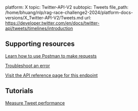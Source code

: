 platform: X
topic: Twitter-API-V2
subtopic: Tweets
file_path: /home/bhuang/nlp/rag-race-challenge2-2024/platform-docs-versions/X_Twitter-API-V2/Tweets.md
url: https://developer.twitter.com/en/docs/twitter-api/tweets/timelines/introduction

## Supporting resources

[Learn how to use Postman to make requests](https://developer.twitter.com/en/docs/tutorials/postman-getting-started "Learn how to use Postman to make requests")

[Troubleshoot an error](https://developer.twitter.com/en/support/twitter-api "Troubleshoot an error")

[Visit the API reference page for this endpoint](https://developer.twitter.com/en/docs/twitter-api/tweets/lookup/api-reference "Visit the API reference page for this endpoint")

## Tutorials

[Measure Tweet performance](https://developer.twitter.com/en/docs/tutorials/measure-tweet-performance "Measure Tweet performance")